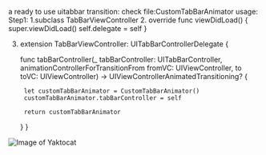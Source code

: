 
a ready to use uitabbar transition:
check file:CustomTabBarAnimator
usage:
Step1:
1.subclass TabBarViewController 
2.  override func viewDidLoad() {
        super.viewDidLoad()
        self.delegate = self
    }

3. extension TabBarViewController: UITabBarControllerDelegate {
    
    func tabBarController(_ tabBarController: UITabBarController, animationControllerForTransitionFrom fromVC: UIViewController, to toVC: UIViewController) -> UIViewControllerAnimatedTransitioning? {
        
        let customTabBarAnimator = CustomTabBarAnimator()
        customTabBarAnimator.tabBarController = self
        
        return customTabBarAnimator
    }
}

![Image of Yaktocat](https://futomtom.github.com/images/yaktocat.png)
